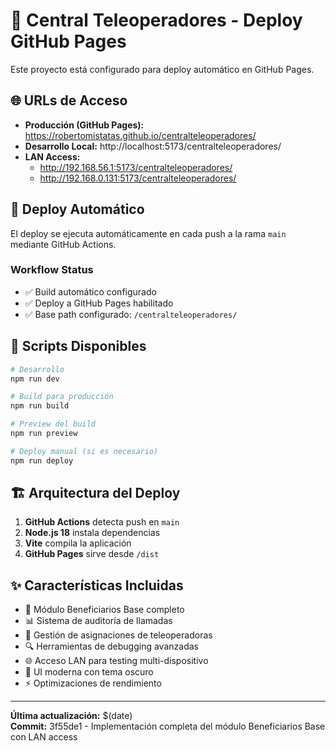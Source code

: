 # 🚀 Central Teleoperadores - Deploy GitHub Pages

Este proyecto está configurado para deploy automático en GitHub Pages.

## 🌐 URLs de Acceso

- **Producción (GitHub Pages):** https://robertomistatas.github.io/centralteleoperadores/
- **Desarrollo Local:** http://localhost:5173/centralteleoperadores/
- **LAN Access:** 
  - http://192.168.56.1:5173/centralteleoperadores/
  - http://192.168.0.131:5173/centralteleoperadores/

## 🔄 Deploy Automático

El deploy se ejecuta automáticamente en cada push a la rama `main` mediante GitHub Actions.

### Workflow Status
- ✅ Build automático configurado
- ✅ Deploy a GitHub Pages habilitado
- ✅ Base path configurado: `/centralteleoperadores/`

## 📝 Scripts Disponibles

```bash
# Desarrollo
npm run dev

# Build para producción
npm run build

# Preview del build
npm run preview

# Deploy manual (si es necesario)
npm run deploy
```

## 🏗️ Arquitectura del Deploy

1. **GitHub Actions** detecta push en `main`
2. **Node.js 18** instala dependencias
3. **Vite** compila la aplicación
4. **GitHub Pages** sirve desde `/dist`

## ✨ Características Incluidas

- 🎯 Módulo Beneficiarios Base completo
- 📊 Sistema de auditoría de llamadas
- 👥 Gestión de asignaciones de teleoperadoras
- 🔍 Herramientas de debugging avanzadas
- 🌐 Acceso LAN para testing multi-dispositivo
- 🎨 UI moderna con tema oscuro
- ⚡ Optimizaciones de rendimiento

---

**Última actualización:** $(date)  
**Commit:** 3f55de1 - Implementación completa del módulo Beneficiarios Base con LAN access
